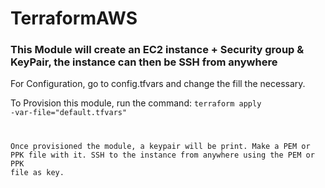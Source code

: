 # TerraformAWS

### This Module will create an EC2 instance + Security group & KeyPair, the instance can then be SSH from anywhere

For Configuration, go to config.tfvars and change the fill the necessary.

To Provision this module, run the command:
<code>terraform apply -var-file="default.tfvars"

Once provisioned the module, a keypair will be print. Make a PEM or PPK file with it.
SSH to the instance from anywhere using the PEM or PPK file as key.